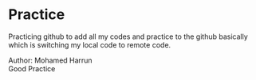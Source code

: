 # Practice
Practicing github to add all my codes and practice to the github basically which is switching my local code to remote code.

Author: Mohamed Harrun
<br />
Good Practice
